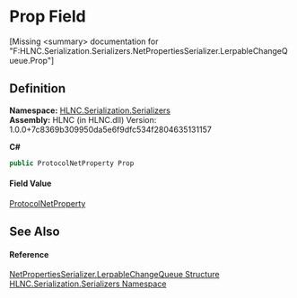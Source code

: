 # Prop Field


\[Missing &lt;summary&gt; documentation for "F:HLNC.Serialization.Serializers.NetPropertiesSerializer.LerpableChangeQueue.Prop"\]



## Definition
**Namespace:** <a href="N_HLNC_Serialization_Serializers">HLNC.Serialization.Serializers</a>  
**Assembly:** HLNC (in HLNC.dll) Version: 1.0.0+7c8369b309950da5e6f9dfc534f2804635131157

**C#**
``` C#
public ProtocolNetProperty Prop
```



#### Field Value
<a href="T_HLNC_Serialization_ProtocolNetProperty">ProtocolNetProperty</a>

## See Also


#### Reference
<a href="T_HLNC_Serialization_Serializers_NetPropertiesSerializer_LerpableChangeQueue">NetPropertiesSerializer.LerpableChangeQueue Structure</a>  
<a href="N_HLNC_Serialization_Serializers">HLNC.Serialization.Serializers Namespace</a>  
